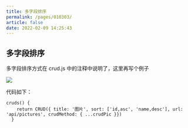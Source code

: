 ```yaml
---
title: 多字段排序
permalink: /pages/010303/
article: false
date: 2022-02-09 14:25:43
---
```


## 多字段排序

多字段排序方式在 crud.js 中的注释中说明了，这里再写个例子

![](/images/2020/06/25/20200606142345.jpg)

代码如下：

```vue
cruds() {
    return CRUD({ title: '图片', sort: ['id,asc', 'name,desc'], url: 'api/pictures', crudMethod: { ...crudPic }})
  }
```

<Vssue :title="$title" />
